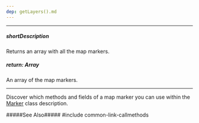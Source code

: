 ```yaml
---
dep: getLayers().md
---
```

---
##### shortDescription
Returns an array with all the map markers.

##### return: Array
An array of the map markers.

---
Discover which methods and fields of a map marker you can use within the [Marker](/api-reference/20%20Data%20Visualization%20Widgets/dxVectorMap/7%20Map%20Elements/Marker '/Documentation/ApiReference/Data_Visualization_Widgets/dxVectorMap/Map_Elements/Marker/') class description.

#####See Also#####
#include common-link-callmethods